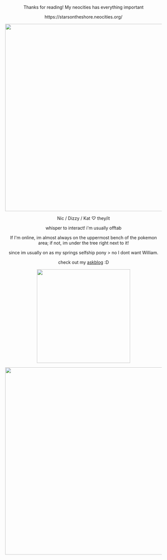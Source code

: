 <p align="center"> Thanks for reading! My neocities has everything important </p>
<p align="center"> https://starsontheshore.neocities.org/ </p>
<p align="center"> <img width="600" src="https://64.media.tumblr.com/f0e725e1f06c7ee67514e0a789ead7ca/cb7d539e66f4e955-ae/s1280x1920/6f249e5c439b60f7f1c4b959e89ca41d74ed365f.gif"> </p>
<p align="center"> Nic / Dizzy / Kat ♡ they/it </p>
<p align="center"> whisper to interact! i'm usually offtab </p>
<p align="center"> If I'm online, im almost always on the uppermost bench of the pokemon area; if not, im under the tree right next to it! </p>
<p align="center"> since im usually on as my springs selfship pony > no I dont want William. </p>
<p align="center"> check out my <a href="https://salvagedmemorial.tumblr.com/">askblog</a> :D </p>
<p align="center"> <img width="300" src="https://cdn.discordapp.com/attachments/960062491138883614/1170502293209227334/kitty_banner.gif?ex=65594635&is=6546d135&hm=44b8bf77fab8b9b5ce1c52a14ebec8c57bc5be808451e679334b230a313dd63e&"> </p>
<p align="center"> <img width="600" src="https://64.media.tumblr.com/584a851f049327db7a1286dc9bfe32e8/4c240f87beecd706-19/s1280x1920/717fd06574812fafd5a9b687eb6e6d8317dbfae7.png"> </p>
